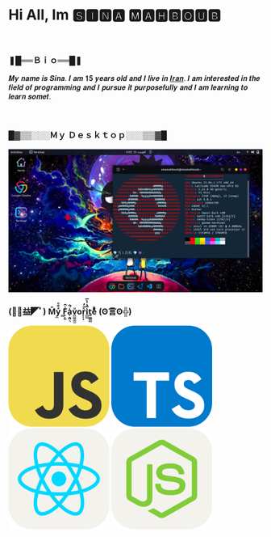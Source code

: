 <h1>Hi All, Im 🆂🅸🅽🅰 🅼🅰🅷🅱🅾🆄🅱</h1>
<br />
<h3>❚█══Ｂｉｏ══█❚</h3>
<p title="Bio">
  𝑴𝒚 𝒏𝒂𝒎𝒆 𝒊𝒔 𝑺𝒊𝒏𝒂. 𝑰 𝒂𝒎 𝟏𝟓 𝒚𝒆𝒂𝒓𝒔 𝒐𝒍𝒅 𝒂𝒏𝒅 𝑰 𝒍𝒊𝒗𝒆 𝒊𝒏
  <a href="https://en.wikipedia.org/wiki/Iran">𝑰𝒓𝒂𝒏</a>. 𝑰 𝒂𝒎 𝒊𝒏𝒕𝒆𝒓𝒆𝒔𝒕𝒆𝒅 𝒊𝒏 𝒕𝒉𝒆
  𝒇𝒊𝒆𝒍𝒅 𝒐𝒇 𝒑𝒓𝒐𝒈𝒓𝒂𝒎𝒎𝒊𝒏𝒈 𝒂𝒏𝒅 𝑰 𝒑𝒖𝒓𝒔𝒖𝒆 𝒊𝒕 𝒑𝒖𝒓𝒑𝒐𝒔𝒆𝒇𝒖𝒍𝒍𝒚 𝒂𝒏𝒅 𝑰 𝒂𝒎 𝒍𝒆𝒂𝒓𝒏𝒊𝒏𝒈 𝒕𝒐 𝒍𝒆𝒂𝒓𝒏
  𝒔𝒐𝒎𝒆𝒕.
</p>
<br />
<h3>█▓▒▒░░░Ｍｙ Ｄｅｓｋｔｏｐ░░░▒▒▓█</h3>
<img
  src="https://github.com/sinamahboub/sinamahboub/blob/main/sinaMahboubDesktop2.png"
  alt="ubuntu linux"
  title="ubuntu linux"
/>
<br />
<h3>(ﾟ◥益◤ﾟ) M̎y̼ͣ͒ͦ ̳F͓̙̱̾̑ȧ̩̯͈͉́̂v̤̫̮͚̫ͧor̞̜̟̀͊̓i̪͚͂̉͑̀̅t̮͇̻̻eͩͦ͑͂ͪ (ʘ言ʘ╬)</h3>
<div>
  <img
    src="https://github.com/sinamahboub/sinamahboub/blob/main/JavaScript.svg"
    alt="javaScript"
    title="javaScript"
    width="200px"
    height="200px"
  />
  <img
    src="https://github.com/sinamahboub/sinamahboub/blob/main/TypeScript.svg"
    alt="typeScript"
    title="typeScript"
    width="200px"
    height="200px"
  />
  <img
    src="https://github.com/sinamahboub/sinamahboub/blob/main/React.svg"
    alt="react"
    title="react"
    width="200px"
    height="200px"
  />
  <img
    src="https://github.com/sinamahboub/sinamahboub/blob/main/NodeJS.svg"
    alt="nodeJs"
    title="nodeJs"
    width="200px"
    height="200px"
  />
</div>

